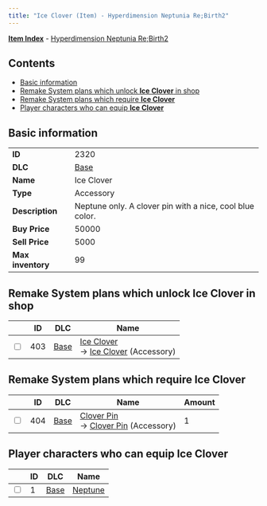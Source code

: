 ```yaml
---
title: "Ice Clover (Item) - Hyperdimension Neptunia Re;Birth2"
---
```


[**Item Index**](/neptunia/rb2/item/index.html) - [Hyperdimension Neptunia Re;Birth2](/neptunia/rb2)

## Contents

- [Basic information](#basic-information)
- [Remake System plans which unlock **Ice Clover** in shop](#remake-system-plans-which-unlock-ice-clover-in-shop)
- [Remake System plans which require **Ice Clover**](#remake-system-plans-which-require-ice-clover)
- [Player characters who can equip **Ice Clover**](#player-characters-who-can-equip-ice-clover)

## Basic information

|   |   |
| -- | -- |
| **ID** | 2320 |
| **DLC** | [Base](/neptunia/rb2/dlc/0-base.html) |
| **Name** | Ice Clover |
| **Type** | Accessory |
| **Description** | Neptune only. A clover pin with a nice, cool blue color. |
| **Buy Price** | 50000 |
| **Sell Price** | 5000 |
| **Max inventory** | 99 |

## Remake System plans which unlock **Ice Clover** in shop

|    | ID | DLC | Name |
| -- | -- | --- | ---- |
| <input type="checkbox" id="rb2-remake-0-403" class="trackbox" /> | 403 | [Base](/neptunia/rb2/dlc/0-base.html) | [Ice Clover](/neptunia/rb2/remake/0-403-ice-clover.html)<br />→ [Ice Clover](/neptunia/rb2/item/0-2320-ice-clover.html) (Accessory) |

## Remake System plans which require **Ice Clover**

|    | ID | DLC | Name | Amount |
| -- | -- | --- | ---- | ------ |
| <input type="checkbox" id="rb2-remake-0-404" class="trackbox" /> | 404 | [Base](/neptunia/rb2/dlc/0-base.html) | [Clover Pin](/neptunia/rb2/remake/0-404-clover-pin.html)<br />→ [Clover Pin](/neptunia/rb2/item/0-2321-clover-pin.html) (Accessory) | 1 |

## Player characters who can equip **Ice Clover**

|    | ID | DLC | Name |
| -- | -- | --- | ---- |
| <input type="checkbox" id="rb2-player-0-1" class="trackbox" /> | 1 | [Base](/neptunia/rb2/dlc/0-base.html) | [Neptune](/neptunia/rb2/player/0-1-neptune.html) |
